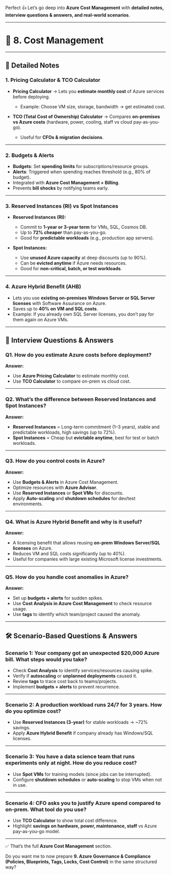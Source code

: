 Perfect 👍 Let’s go deep into **Azure Cost Management** with **detailed notes, interview questions & answers, and real-world scenarios**.

---

# 📘 8. Cost Management

---

## 📒 Detailed Notes

### **1. Pricing Calculator & TCO Calculator**

* **Pricing Calculator** → Lets you **estimate monthly cost** of Azure services before deploying.

  * Example: Choose VM size, storage, bandwidth → get estimated cost.
* **TCO (Total Cost of Ownership) Calculator** → Compares **on-premises vs Azure costs** (hardware, power, cooling, staff vs cloud pay-as-you-go).

  * Useful for **CFOs & migration decisions**.

---

### **2. Budgets & Alerts**

* **Budgets**: Set **spending limits** for subscriptions/resource groups.
* **Alerts**: Triggered when spending reaches threshold (e.g., 80% of budget).
* Integrated with **Azure Cost Management + Billing**.
* Prevents **bill shocks** by notifying teams early.

---

### **3. Reserved Instances (RI) vs Spot Instances**

* **Reserved Instances (RI):**

  * Commit to **1-year or 3-year term** for VMs, SQL, Cosmos DB.
  * Up to **72% cheaper** than pay-as-you-go.
  * Good for **predictable workloads** (e.g., production app servers).

* **Spot Instances:**

  * Use **unused Azure capacity** at deep discounts (up to 90%).
  * Can be **evicted anytime** if Azure needs resources.
  * Good for **non-critical, batch, or test workloads**.

---

### **4. Azure Hybrid Benefit (AHB)**

* Lets you use **existing on-premises Windows Server or SQL Server licenses** with Software Assurance on Azure.
* Saves up to **40% on VM and SQL costs**.
* Example: If you already own SQL Server licenses, you don’t pay for them again on Azure VMs.

---

## 🎯 Interview Questions & Answers

### **Q1. How do you estimate Azure costs before deployment?**

**Answer:**

* Use **Azure Pricing Calculator** to estimate monthly cost.
* Use **TCO Calculator** to compare on-prem vs cloud cost.

---

### **Q2. What’s the difference between Reserved Instances and Spot Instances?**

**Answer:**

* **Reserved Instances** = Long-term commitment (1–3 years), stable and predictable workloads, high savings (up to 72%).
* **Spot Instances** = Cheap but **evictable anytime**, best for test or batch workloads.

---

### **Q3. How do you control costs in Azure?**

**Answer:**

* Use **Budgets & Alerts** in Azure Cost Management.
* Optimize resources with **Azure Advisor**.
* Use **Reserved Instances** or **Spot VMs** for discounts.
* Apply **Auto-scaling** and **shutdown schedules** for dev/test environments.

---

### **Q4. What is Azure Hybrid Benefit and why is it useful?**

**Answer:**

* A licensing benefit that allows reusing **on-prem Windows Server/SQL licenses** on Azure.
* Reduces VM and SQL costs significantly (up to 40%).
* Useful for companies with large existing Microsoft license investments.

---

### **Q5. How do you handle cost anomalies in Azure?**

**Answer:**

* Set up **budgets + alerts** for sudden spikes.
* Use **Cost Analysis in Azure Cost Management** to check resource usage.
* Use **tags** to identify which team/project caused the anomaly.

---

## 🛠 Scenario-Based Questions & Answers

### **Scenario 1: Your company got an unexpected \$20,000 Azure bill. What steps would you take?**

* Check **Cost Analysis** to identify services/resources causing spike.
* Verify if **autoscaling** or **unplanned deployments** caused it.
* Review **tags** to trace cost back to teams/projects.
* Implement **budgets + alerts** to prevent recurrence.

---

### **Scenario 2: A production workload runs 24/7 for 3 years. How do you optimize cost?**

* Use **Reserved Instances (3-year)** for stable workloads → \~72% savings.
* Apply **Azure Hybrid Benefit** if company already has Windows/SQL licenses.

---

### **Scenario 3: You have a data science team that runs experiments only at night. How do you reduce cost?**

* Use **Spot VMs** for training models (since jobs can be interrupted).
* Configure **shutdown schedules** or **auto-scaling** to stop VMs when not in use.

---

### **Scenario 4: CFO asks you to justify Azure spend compared to on-prem. What tool do you use?**

* Use **TCO Calculator** to show total cost difference.
* Highlight **savings on hardware, power, maintenance, staff** vs Azure pay-as-you-go model.

---

✅ That’s the full **Azure Cost Management** section.

Do you want me to now prepare **9. Azure Governance & Compliance (Policies, Blueprints, Tags, Locks, Cost Control)** in the same structured way?
